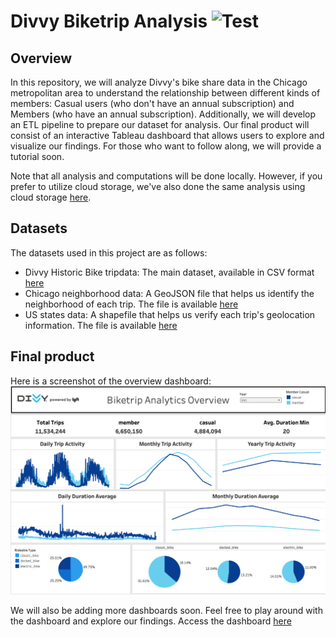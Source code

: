 # Divvy Biketrip Analysis ![Test](https://github.com/ETM1123/Divvy-Bikeshare-Project/actions/workflows/tests.yml/badge.svg)

## Overview
In this repository, we will analyze Divvy's bike share data in the Chicago metropolitan area to understand the relationship between different kinds of members: Casual users (who don't have an annual subscription) and Members (who have an annual subscription). Additionally, we will develop an ETL pipeline to prepare our dataset for analysis. Our final product will consist of an interactive Tableau dashboard that allows users to explore and visualize our findings. For those who want to follow along, we will provide a tutorial soon.

Note that all analysis and computations will be done locally. However, if you prefer to utilize cloud storage, we've also done the same analysis using cloud storage [here](https://github.com/ETM1123/divvy-data-pipeline).

## Datasets
The datasets used in this project are as follows: 
  - Divvy Historic Bike tripdata: The main dataset, available in CSV format [here](https://divvy-tripdata.s3.amazonaws.com/index.html) 
  - Chicago neighborhood data: A GeoJSON file that helps us identify the neighborhood of each trip. The file is available [here](https://data.cityofchicago.org/Facilities-Geographic-Boundaries/Boundaries-Neighborhoods/bbvz-uum9)
  - US states data: A shapefile that helps us verify each trip's geolocation information. The file is available [here](https://www.census.gov/geographies/mapping-files/time-series/geo/carto-boundary-file.html)

## Final product
Here is a screenshot of the overview dashboard:
![Dashboard](images/divvy_tableau_dashboard.png)

We will also be adding more dashboards soon. Feel free to play around with the dashboard and explore our findings. Access the dashboard
[here](https://public.tableau.com/app/profile/eyob.tadele.manhardt/viz/GoogleCapstoneProjectDivvyBiketripOverviewDashboard/DivvyBiketripAnalyticsOverview#1)
